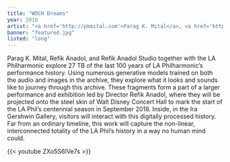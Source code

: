 ```yaml
---
title: "WDCH Dreams"
year: 2018
artist: "<a href='http://pkmital.com'>Parag K. Mital</a>, <a href='http://refikanadol.com/'>Refik Anadol</a>, and <a href='http://www.refikanadolstudio.com/'>Refik Anadol Studio</a>"
banner: "featured.jpg"
listed: "long"
---
```


Parag K. Mital, Refik Anadol, and Refik Anadol Studio together with the LA
Philharmonic explore 27 TB of the last 100 years of LA Philharmonic’s
performance history. Using numerous generative models trained on both the audio
and images in the archive, they explore what it looks and sounds like to
journey through this archive. These fragments form a part of a larger
performance and exhibition led by Director Refik Anadol, where they will be
projected onto the steel skin of Walt Disney Concert Hall to mark the start of
the LA Phil’s centennial season in September 2018. Inside, in the Ira Gershwin
Gallery, visitors will interact with this digitally processed history. Far from
an ordinary timeline, this work will capture the non-linear, interconnected
totality of the LA Phil’s history in a way no human mind could.

{{< youtube ZXo5S6lVe7s >}}
